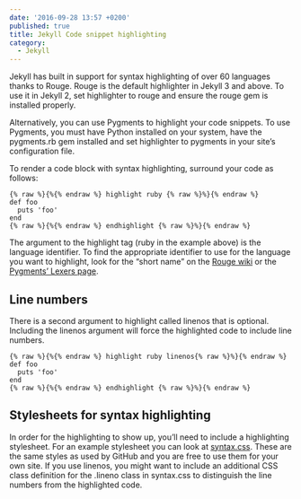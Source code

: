 ```yaml
---
date: '2016-09-28 13:57 +0200'
published: true
title: Jekyll Code snippet highlighting
category:
  - Jekyll
---
```

Jekyll has built in support for syntax highlighting of over 60 languages thanks to Rouge. Rouge is the default highlighter in Jekyll 3 and above. To use it in Jekyll 2, set highlighter to rouge and ensure the rouge gem is installed properly.

Alternatively, you can use Pygments to highlight your code snippets. To use Pygments, you must have Python installed on your system, have the pygments.rb gem installed and set highlighter to pygments in your site’s configuration file. 

To render a code block with syntax highlighting, surround your code as follows:

```liquid
{% raw %}{%{% endraw %} highlight ruby {% raw %}%}{% endraw %}
def foo
  puts 'foo'
end
{% raw %}{%{% endraw %} endhighlight {% raw %}%}{% endraw %}
```

The argument to the highlight tag (ruby in the example above) is the language identifier. To find the appropriate identifier to use for the language you want to highlight, look for the “short name” on the [Rouge wiki](https://github.com/jneen/rouge/wiki/List-of-supported-languages-and-lexers) or the [Pygments’ Lexers page](http://pygments.org/docs/lexers/).

## Line numbers
There is a second argument to highlight called linenos that is optional. Including the linenos argument will force the highlighted code to include line numbers.

```liquid
{% raw %}{%{% endraw %} highlight ruby linenos{% raw %}%}{% endraw %}
def foo
  puts 'foo'
end
{% raw %}{%{% endraw %} endhighlight {% raw %}%}{% endraw %}
```

## Stylesheets for syntax highlighting
In order for the highlighting to show up, you’ll need to include a highlighting stylesheet. For an example stylesheet you can look at [syntax.css](https://github.com/mojombo/tpw/blob/master/css/syntax.css). These are the same styles as used by GitHub and you are free to use them for your own site. If you use linenos, you might want to include an additional CSS class definition for the .lineno class in syntax.css to distinguish the line numbers from the highlighted code.